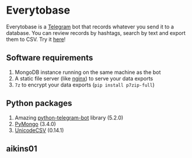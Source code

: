 # Everytobase

Everytobase is a [Telegram](https://telegram.org/) bot that records whatever you send it to a database. You can review records by hashtags, search by text and export them to CSV. Try it [here](https://telegram.me/everytobasebot)!

## Software requirements

1. MongoDB instance running on the same machine as the bot
2. A static file server (like [nginx](https://www.nginx.com)) to serve your data exports
3. `7z` to encrypt your data exports (`pip install p7zip-full`) 

## Python packages

1. Amazing [python-telegram-bot](https://github.com/python-telegram-bot/python-telegram-bot) library (5.2.0)
2. [PyMongo](https://pypi.python.org/pypi/pymongo) (3.4.0)
3. [UnicodeCSV](https://pypi.python.org/pypi/unicodecsv/0.14.1) (0.14.1)

## aikins01


